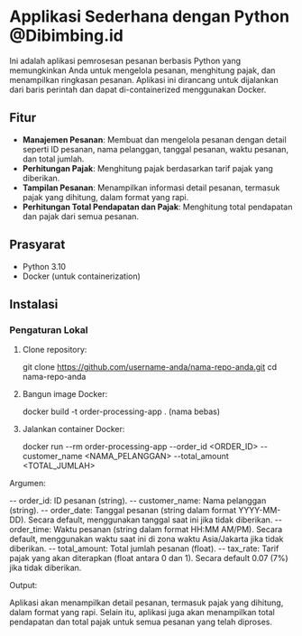 # Applikasi Sederhana dengan Python @Dibimbing.id 

Ini adalah aplikasi pemrosesan pesanan berbasis Python yang memungkinkan Anda untuk mengelola pesanan, menghitung pajak, dan menampilkan ringkasan pesanan. Aplikasi ini dirancang untuk dijalankan dari baris perintah dan dapat di-containerized menggunakan Docker.

## Fitur

- **Manajemen Pesanan**: Membuat dan mengelola pesanan dengan detail seperti ID pesanan, nama pelanggan, tanggal pesanan, waktu pesanan, dan total jumlah.
- **Perhitungan Pajak**: Menghitung pajak berdasarkan tarif pajak yang diberikan.
- **Tampilan Pesanan**: Menampilkan informasi detail pesanan, termasuk pajak yang dihitung, dalam format yang rapi.
- **Perhitungan Total Pendapatan dan Pajak**: Menghitung total pendapatan dan pajak dari semua pesanan.

## Prasyarat

- Python 3.10
- Docker (untuk containerization)

## Instalasi

### Pengaturan Lokal

1. Clone repository:

   git clone https://github.com/username-anda/nama-repo-anda.git
   cd nama-repo-anda

2. Bangun image Docker:

    docker build -t order-processing-app . (nama bebas)

3. Jalankan container Docker:

    docker run --rm order-processing-app --order_id <ORDER_ID> --customer_name <NAMA_PELANGGAN> --total_amount <TOTAL_JUMLAH>

Argumen:

-- order_id: ID pesanan (string).
-- customer_name: Nama pelanggan (string).
-- order_date: Tanggal pesanan (string dalam format YYYY-MM-DD). Secara default, menggunakan tanggal  saat ini jika tidak diberikan.
-- order_time: Waktu pesanan (string dalam format HH:MM AM/PM). Secara default, menggunakan waktu saat ini di zona waktu Asia/Jakarta jika tidak diberikan.
-- total_amount: Total jumlah pesanan (float).
-- tax_rate: Tarif pajak yang akan diterapkan (float antara 0 dan 1). Secara default 0.07 (7%) jika tidak diberikan.

Output:

Aplikasi akan menampilkan detail pesanan, termasuk pajak yang dihitung, dalam format yang rapi. Selain itu, aplikasi juga akan menampilkan total pendapatan dan total pajak untuk semua pesanan yang telah diproses.
